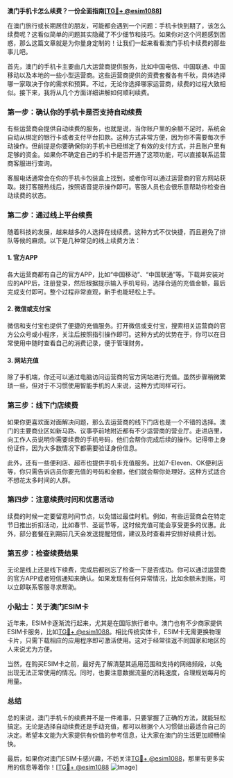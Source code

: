 **澳门手机卡怎么续费？一份全面指南[[TG💪+ @esim1088](https://t.me/s/esim1088)]**

在澳门旅行或长期居住的朋友，可能都会遇到一个问题：手机卡快到期了，该怎么续费呢？这看似简单的问题其实隐藏了不少细节和技巧。如果你对这个问题感到困惑，那么这篇文章就是为你量身定制的！让我们一起来看看澳门手机卡续费的那些事儿吧。

首先，澳门的手机卡主要由几大运营商提供服务，比如中国电信、中国联通、中国移动以及本地的一些小型运营商。这些运营商提供的资费套餐各有千秋，具体选择哪一家取决于你的需求和预算。不过，无论你选择哪家运营商，续费的过程大致相似。接下来，我将从几个方面详细讲解如何顺利续费。

### 第一步：确认你的手机卡是否支持自动续费

有些运营商会提供自动续费的服务，也就是说，当你账户里的余额不足时，系统会自动从绑定的银行卡或者支付平台扣款。这种方式非常方便，因为你不需要每次手动操作。但前提是你要确保你的手机卡已经绑定了有效的支付方式，并且账户里有足够的资金。如果你不确定自己的手机卡是否开通了这项功能，可以直接联系运营商客服进行查询。

客服电话通常会在你的手机卡包装盒上找到，或者你可以通过运营商的官方网站获取。拨打客服热线后，按照语音提示操作即可。客服人员也会很乐意帮助你检查自动续费的状态。

### 第二步：通过线上平台续费

随着科技的发展，越来越多的人选择在线续费。这种方式不仅快捷，而且避免了排队等候的麻烦。以下是几种常见的线上续费方法：

#### 1. 官方APP

各大运营商都有自己的官方APP，比如“中国移动”、“中国联通”等。下载并安装对应的APP后，注册登录，然后根据提示输入手机号码，选择合适的充值金额，最后完成支付即可。整个过程非常直观，新手也能轻松上手。

#### 2. 微信或支付宝

微信和支付宝也提供了便捷的充值服务。打开微信或支付宝，搜索相关运营商的官方公众号或小程序，关注后按照指引操作即可。这种方式的优势在于，你可以在日常使用中随时查看自己的消费记录，便于管理财务。

#### 3. 网站充值

除了手机端，你还可以通过电脑访问运营商的官方网站进行充值。虽然步骤稍微繁琐一些，但对于不习惯使用智能手机的人来说，这种方式同样可行。

### 第三步：线下门店续费

如果你更喜欢面对面解决问题，那么去运营商的线下门店也是一个不错的选择。澳门的主要商业区如新马路、议事亭前地附近都有不少运营商的营业厅。走进店里，向工作人员说明你需要续费的手机号码，他们会帮你完成后续的操作。记得带上身份证件，因为大多数情况下都需要验证身份信息。

此外，还有一些便利店、超市也提供手机卡充值服务。比如7-Eleven、OK便利店等，你只需告诉店员你要充值的号码和金额，他们就会帮你处理好。这种方式适合不想花太多时间的人群。

### 第四步：注意续费时间和优惠活动

续费的时候一定要留意时间节点，以免错过最佳时机。例如，有些运营商会在特定节日推出折扣活动，比如春节、圣诞节等，这时候充值可能会享受更多的优惠。此外，部分套餐在到期前几天会发送提醒短信，建议及时查看并安排好续费计划。

### 第五步：检查续费结果

无论是线上还是线下续费，完成后都别忘了检查一下是否成功。你可以通过运营商的官方APP或者短信通知来确认。如果发现有任何异常情况，比如余额未到账，可以立即联系客服寻求帮助。

### 小贴士：关于澳门ESIM卡

近年来，ESIM卡逐渐流行起来，尤其是在国际旅行者中。澳门也有不少商家提供ESIM卡服务，比如[TG💪+ @esim1088](https://t.me/s/esim1088)。相比传统实体卡，ESIM卡无需更换物理卡片，只需下载相应的应用程序即可激活使用。这对于经常往返不同国家和地区的人来说尤为方便。

当然，在购买ESIM卡之前，最好先了解清楚其适用范围和支持的网络频段，以免出现无法正常使用的情况。同时，也要注意数据流量的消耗速度，合理规划每月的用量。

### 总结

总的来说，澳门手机卡的续费并不是一件难事，只要掌握了正确的方法，就能轻松搞定。无论是选择自动续费还是手动充值，都可以根据个人习惯做出最适合自己的决定。希望本文能为大家提供有价值的参考信息，让大家在澳门的生活更加顺畅愉快。

最后，如果你对澳门ESIM卡感兴趣，不妨关注[TG💪+ @esim1088](https://t.me/s/esim1088)，那里有更多实用的信息等着你！[[TG💪+ @esim1088](https://t.me/s/esim1088) ![Image](https://i.postimg.cc/4NQfJmqS/Snipaste-2025-05-13-00-14-12.png)]